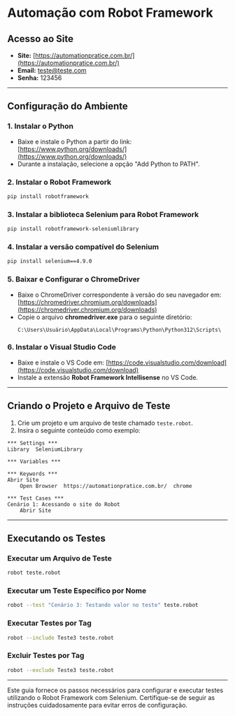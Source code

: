 # Automação com Robot Framework

## Acesso ao Site

- **Site:** [https://automationpratice.com.br/](https://automationpratice.com.br/)
- **Email:** teste@teste.com
- **Senha:** 123456

---

## Configuração do Ambiente

### 1. Instalar o Python
- Baixe e instale o Python a partir do link:
  [https://www.python.org/downloads/](https://www.python.org/downloads/)
- Durante a instalação, selecione a opção "Add Python to PATH".

### 2. Instalar o Robot Framework
```bash
pip install robotframework
```

### 3. Instalar a biblioteca Selenium para Robot Framework
```bash
pip install robotframework-seleniumlibrary
```

### 4. Instalar a versão compatível do Selenium
```bash
pip install selenium==4.9.0
```

### 5. Baixar e Configurar o ChromeDriver
- Baixe o ChromeDriver correspondente à versão do seu navegador em:
  [https://chromedriver.chromium.org/downloads](https://chromedriver.chromium.org/downloads)
- Copie o arquivo **chromedriver.exe** para o seguinte diretório:
  ```
  C:\Users\Usuário\AppData\Local\Programs\Python\Python312\Scripts\
  ```

### 6. Instalar o Visual Studio Code
- Baixe e instale o VS Code em:
  [https://code.visualstudio.com/download](https://code.visualstudio.com/download)
- Instale a extensão **Robot Framework Intellisense** no VS Code.

---

## Criando o Projeto e Arquivo de Teste

1. Crie um projeto e um arquivo de teste chamado `teste.robot`.
2. Insira o seguinte conteúdo como exemplo:

```robot
*** Settings ***
Library  SeleniumLibrary

*** Variables ***

*** Keywords ***
Abrir Site
    Open Browser  https://automationpratice.com.br/  chrome

*** Test Cases ***
Cenário 1: Acessando o site do Robot
    Abrir Site
```

---

## Executando os Testes

### Executar um Arquivo de Teste
```bash
robot teste.robot
```

### Executar um Teste Específico por Nome
```bash
robot --test "Cenário 3: Testando valor no teste" teste.robot
```

### Executar Testes por Tag
```bash
robot --include Teste3 teste.robot
```

### Excluir Testes por Tag
```bash
robot --exclude Teste3 teste.robot
```

---

Este guia fornece os passos necessários para configurar e executar testes utilizando o Robot Framework com Selenium. Certifique-se de seguir as instruções cuidadosamente para evitar erros de configuração.

